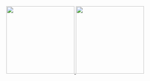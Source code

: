 <div>
<a href="https://github.com/WillianAssufi">
<img height="180em" src="https://github-readme-stats.vercel.app/api/top-langs/?username=WillianAssufi&layout=compact&langs_count=7&theme=dracula"/>
<img height="180em" src="https://github-readme-stats.vercel.app/api?username=WillianAssufi&show_icons=true&theme=dracula&include_all_commits=true&count_private=true"/>
</div>
